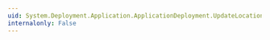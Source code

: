 ```yaml
---
uid: System.Deployment.Application.ApplicationDeployment.UpdateLocation
internalonly: False
---
```

